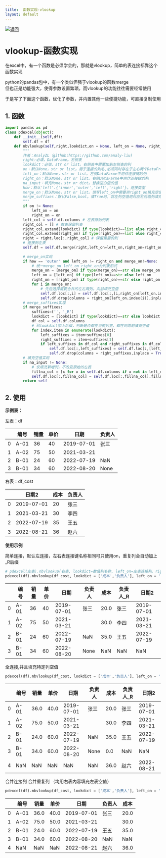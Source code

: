 ```yaml
---
title:  函数实现-vlookup
layout: default
---
```

[![返回](/assets/images/back.png)](../../../../2022/07/05/Python_Index.html)

# vlookup-函数实现

在excel中，有一个函数是必须学会的，那就是vlookup，简单的表连接都靠这个函数实现

python的pandas包中，有一个类似但强于vlookup的函数merge  
但也正是功能强大，使得参数设置繁琐，而vlookup的功能往往需要经常使用

于是写了下面这个函数，优化了参数，并内置其他一些便捷功能，可直接复制使用

## 1. 函数
```python
import pandas as pd
class pdexcel(object):
    def __init__(self,df):
        self.df = df
    def nbvlookup(self,right,lookdict,on = None, left_on = None, right_on = None,na_input = None,how = 'left',merge_on=None,merge_suffixes=False):
        """
        作者：AnalyZL（github:https://github.com/analy-liu)
        right:必填，DataFrame。右侧表
        lookdict：必填，str or list。右侧表中需要加到左侧表的列
        on：默认None，str or list。用于连接的列名,必须同时存在于左右两个DataFrame对象中
        left_on：默认None，str or list。左侧DataFarme中用作连接键的列
        right_on：默认None，str or list。右侧DataFarme中用作连接键的列
        na_input：填充None，str or dict。替换空白值的值
        how：默认'left'.{'inner','outer','left','right'}。连接类型
        merge_on：默认None，str or list。填写left_on中需要用right_on填充空值的字段，并删除对应right_on，仅在how='outer'并left_on != right_on时生效
        merge_suffixes：默认False,bool。填True时，将左列空值用对应右后缀列填充，并删除右后缀列，仅在lookdict同时存在于左右表时生效
        """
        if on != None:
            left_on = on
            right_on = on
        left_col = self.df.columns # 左表原始列表
        right_col = [] # 右表保留列表
        right_col.extend(lookdict) if type(lookdict)==list else right_col.append(lookdict) # 添加值
        right_col.extend(right_on) if type(right_on)==list else right_col.append(right_on) # 添加连接键
        right = right.loc[:,right_col] # 保留需要的列
        # 连接到左表
        self.df = self.df.merge(right,left_on=left_on,right_on=right_on,how=how,suffixes=('', '_R'))
        
        # merge_on实现
        if how == 'outer' and left_on != right_on and merge_on!=None:
            # 统一merge_on left_on right_on为列表形式
            merge_on = [merge_on] if type(merge_on)==str else merge_on
            left_on = [left_on] if type(left_on)==str else left_on
            right_on = [right_on] if type(right_on)==str else right_on
            for i in merge_on:
                # 先后选择需要合并的左右两列，向前填充空值
                self.df.loc[:,i] = self.df.loc[:,[i,right_on[left_on.index(i)]]].fillna(method='bfill',axis=1).iloc[:,0]
                self.df.drop(columns = right_on[left_on.index(i)],inplace = True)
        # merge_suffixes实现
        if merge_suffixes:
            suffixes=('', '_R')
            lookdict = [lookdict] if type(lookdict)==str else lookdict
            df_col = self.df.columns
            # 给lookdict加上后缀，判断是否都在当前列里，都在则向前填充空值
            for index,item in enumerate(lookdict):
                left_suffixes = item+suffixes[0]
                right_suffixes = item+suffixes[1]
                if left_suffixes in df_col and right_suffixes in df_col:
                    self.df.loc[:,left_suffixes] = self.df.loc[:,[left_suffixes,right_suffixes]].fillna(method='bfill',axis=1).iloc[:,0]
                    self.df.drop(columns = right_suffixes,inplace = True)
        # 填充空值实现
        if na_input != None:
            # 仅填充新增列，不改变原始的左表
            fillna_col = [x for x in self.df.columns if x not in left_col]
            self.df.loc[:,fillna_col] = self.df.loc[:,fillna_col].fillna(value=na_input)
        return self
```

## 2. 使用

**示例表：**  

左表：df

||编号|销量|单价|日期|负责人|
|--|--|--|--|--|--|
|0|A-01|36|40|2019-07-01|张三|
|1|A-02|75|50|2021-03-21||
|2|B-01|24|60|2022-07-19|NaN|
|3|B-01|34|60|2022-08-20|None|

右表：df_cost

||日期2|成本|负责人|
|--|--|--|--|
|0|2019-07-01|20|张三|
|1|2021-03-21|30|李四|
|2|2022-07-19|35|王五|
|3|2022-08-21|36|赵六|

**使用示例**  

简单连接，默认左连接，左右表连接键名称相同可只使用on，重复列会自动加上_R后缀
```python
# pdexcel(左表).nbvlookup(右表, lookdict=数值列名称, left_on=左表连接列，right_on=右表连接列).df
pdexcel(df).nbvlookup(df_cost, lookdict = ['成本','负责人'], left_on = '日期',right_on='日期2').df
```

||编号|销量|单价|日期|负责人|成本|负责人_R|日期2|
|--|--|--|--|--|--|--|--|--|
|0|A-01|36|40|2019-07-01|张三|20.0|张三|2019-07-01|
|1|A-02|75|50|2021-03-21||30.0|李四|2021-03-21|
|2|B-01|24|60|2022-07-19|NaN|35.0|王五|2022-07-19|
|3|B-01|34|60|2022-08-20|None|NaN|NaN|NaN|

全连接,并且填充特定列空值
```python
pdexcel(df).nbvlookup(df_cost, lookdict = ['成本','负责人'], left_on = '日期',right_on='日期2',na_input={'成本':0},how = 'outer').df
```

||编号|销量|单价|日期|负责人|成本|负责人_R|日期2|
|--|--|--|--|--|--|--|--|--|
|0|A-01|36.0|40.0|2019-07-01|张三|20.0|张三|2019-07-01|
|1|A-02|75.0|50.0|2021-03-21||30.0|李四|2021-03-21|
|2|B-01|24.0|60.0|2022-07-19|NaN|35.0|王五|2022-07-19|
|3|B-01|34.0|60.0|2022-08-20|None|0.0|NaN|NaN|
|4|NaN|NaN|NaN|NaN|NaN|36.0|赵六|2022-08-21|

合并连接列 合并重复列 （均用右表内容填充左表空值）
```python
pdexcel(df).nbvlookup(df_cost, lookdict = ['成本','负责人'], left_on = '日期',right_on='日期2',how = 'outer',merge_on='日期',merge_suffixes = True).df
```

||编号|销量|单价|日期|负责人|成本|
|--|--|--|--|--|--|--|
|0|A-01|36.0|40.0|2019-07-01|张三|20.0|
|1|A-02|75.0|50.0|2021-03-21||30.0|
|2|B-01|24.0|60.0|2022-07-19|王五|35.0|
|3|B-01|34.0|60.0|2022-08-20|NaN|NaN|
|4|NaN|NaN|NaN|2022-08-21|赵六|36.0|